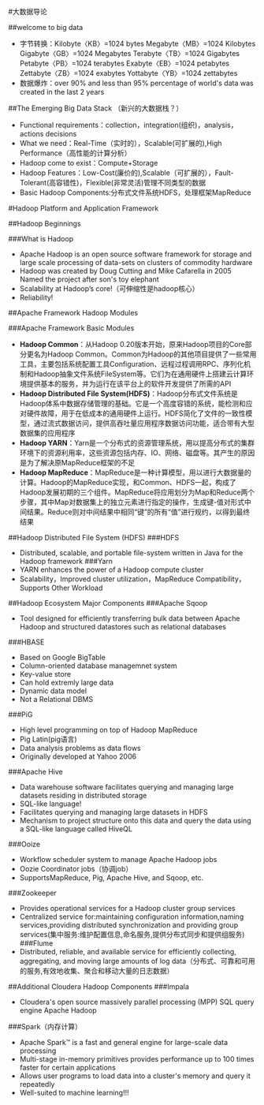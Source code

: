 #大数据导论

##welcome to big data
+ 字节转换：Kilobyte〈KB〉=1024 bytes 
Megabyte〈MB〉=1024 Kilobytes 
Gigabyte〈GB〉=1024 Megabytes 
Terabyte〈TB〉=1024 Gigabytes 
Petabyte〈PB〉=1024 terabytes 
Exabyte〈EB〉=1024 petabytes 
Zettabyte〈ZB〉=1024 exabytes 
Yottabyte〈YB〉=1024 zettabytes 
+ 数据爆炸：over 90% and less than 95% percentage of world's data was created in the last 2 years

##The Emerging Big Data Stack （新兴的大数据栈？）
+ Functional requirements：collection，integration(组织)，analysis，actions decisions
+ What we need：Real-Time（实时的），Scalable(可扩展的),High Performance（高性能的计算分析）
+ Hadoop come to exist：Compute+Storage
+ Hadoop Features：Low-Cost(廉价的),Scalable（可扩展的），Fault-Tolerant(高容错性)，Flexible(非常灵活)管理不同类型的数据
+ Basic Hadoop Components:分布式文件系统HDFS，处理框架MapReduce

#Hadoop Platform and Application Framework

##Hadoop Beginnings

###What is Hadoop
+ Apache Hadoop is an open source software framework for storage and large scale processing of data-sets on clusters of commodity hardware
+ Hadoop was created by Doug Cutting and Mike Cafarella in 2005
Named the project after son's toy elephant
+ Scalability at Hadoop’s core!（可伸缩性是hadoop核心）
+ Reliability!

##Apache Framework Hadoop Modules

###Apache Framework Basic Modules
+ **Hadoop Common**：从Hadoop 0.20版本开始，原来Hadoop项目的Core部分更名为Hadoop Common。Common为Hadoop的其他项目提供了一些常用工具，主要包括系统配置工具Configuration、远程过程调用RPC、序列化机制和Hadoop抽象文件系统FileSystem等。它们为在通用硬件上搭建云计算环境提供基本的服务，并为运行在该平台上的软件开发提供了所需的API
+ **Hadoop Distributed File System(HDFS)**：Hadoop分布式文件系统是Hadoop体系中数据存储管理的基础。它是一个高度容错的系统，能检测和应对硬件故障，用于在低成本的通用硬件上运行。HDFS简化了文件的一致性模型，通过流式数据访问，提供高吞吐量应用程序数据访问功能，适合带有大型数据集的应用程序
+ **Hadoop YARN**：Yarn是一个分布式的资源管理系统，用以提高分布式的集群环境下的资源利用率，这些资源包括内存、IO、网络、磁盘等。其产生的原因是为了解决原MapReduce框架的不足
+ **Hadoop MapReduce**：MapReduce是一种计算模型，用以进行大数据量的计算。Hadoop的MapReduce实现，和Common、HDFS一起，构成了Hadoop发展初期的三个组件。MapReduce将应用划分为Map和Reduce两个步骤，其中Map对数据集上的独立元素进行指定的操作，生成键-值对形式中间结果。Reduce则对中间结果中相同“键”的所有“值”进行规约，以得到最终结果

##Hadoop Distributed File System (HDFS)
###HDFS
+ Distributed, scalable, and portable file-system written in Java for the Hadoop framework
###Yarn
+ YARN enhances the power of a Hadoop compute cluster
+ Scalability，Improved cluster utilization，MapReduce Compatibility，Supports Other Workload

##Hadoop Ecosystem Major Components
###Apache Sqoop
+ Tool designed for efficiently transferring bulk data between Apache Hadoop and structured datastores such as relational databases

###HBASE
+ Based on Google BigTable
+ Column-oriented database managemnet system
+ Key-value store
+ Can hold extremly large data
+ Dynamic data model
+ Not a Relational DBMS

###PiG
+ High level programming on top of Hadoop MapReduce
+ Pig Latin(pig语言)
+ Data analysis problems as data flows
+ Originally developed at Yahoo 2006

###Apache Hive
+ Data warehouse software facilitates querying and managing large datasets residing in distributed storage
+ SQL-like language!
+ Facilitates querying and managing large datasets in HDFS
+ Mechanism to project structure onto this data and query the data using a SQL-like language called HiveQL

###Ooize
+ Workflow scheduler system to manage Apache Hadoop jobs
+ Oozie Coordinator jobs（协调job）
+ SupportsMapReduce, Pig, Apache Hive, and Sqoop, etc.

###Zookeeper
+ Provides operational services for a Hadoop cluster group services
+ Centralized service for:maintaining configuration information,naming services,providing distributed synchronization and providing group services(集中服务:维护配置信息,命名服务,提供分布式同步和提供组服务)
###Flume
+ Distributed, reliable, and available service for efficiently collecting, aggregating, and moving large amounts of log data（分布式、可靠和可用的服务,有效地收集、聚合和移动大量的日志数据）

##Additional Cloudera Hadoop Components
###Impala
+ Cloudera's open source massively parallel processing (MPP) SQL query engine Apache Hadoop

###Spark（内存计算）
+ Apache Spark™ is a fast and general engine for large-scale data processing
+ Multi-stage in-memory primitives provides performance up to 100 times faster for certain applications
+ Allows user programs to load data into a cluster's memory and query it repeatedly
+ Well-suited to machine learning!!!

